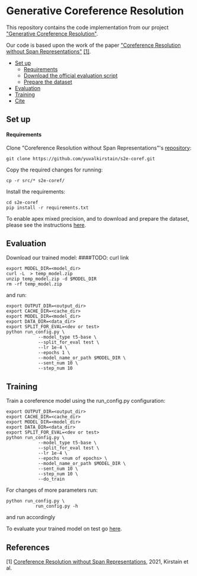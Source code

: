 # Generative Coreference Resolution

This repository contains the code implementation from our project 
["Generative Coreference Resolution"](https://drive.google.com/file/d/1bBudCr0Ndlaq4PDmq2aaTmLmhH2V3L4w/view?usp=sharing).

Our code is based upon the work of the paper ["Coreference Resolution 
without Span Representations"](https://www.semanticscholar.org/paper/Coreference-Resolution-without-Span-Representations-Kirstain-Ram/3029263ca51e6c2907f9f99277083cf6afb1adb7)
[[1]](#1).


- [Set up](#set-up)
  * [Requirements](#requirements)
  * [Download the official evaluation script](#download-the-official-evaluation-script)
  * [Prepare the dataset](#prepare-the-dataset)
- [Evaluation](#evaluation)
- [Training](#training)
- [Cite](#cite)

## Set up

#### Requirements
Clone "Coreference Resolution 
without Span Representations"'s [repository](https://github.com/yuvalkirstain/s2e-coref):
```
git clone https://github.com/yuvalkirstain/s2e-coref.git
```
Copy the required changes for running:
```
cp -r src/* s2e-coref/
```
Install the requirements:
```
cd s2e-coref
pip install -r requirements.txt
```
To enable apex mixed precision, and to download and prepare the dataset, 
please see the instructions [here](https://githubcom/yuvalkirstain/s2e-coref#download-the-official-evaluation-script).

## Evaluation
Download our trained model:
####TODO: curl link
 ```
export MODEL_DIR=<model_dir>
curl -L  > temp_model.zip
unzip temp_model.zip -d $MODEL_DIR
rm -rf temp_model.zip
```

and run:
```
export OUTPUT_DIR=<output_dir>
export CACHE_DIR=<cache_dir>
export MODEL_DIR=<model_dir>
export DATA_DIR=<data_dir>
export SPLIT_FOR_EVAL=<dev or test>
python run_config.py \
            --model_type t5-base \
            --split_for_eval test \
            --lr 1e-4 \
            --epochs 1 \
            --model_name_or_path $MODEL_DIR \
            --sent_num 10 \
            --step_num 10
```


## Training
Train a coreference model using the run_config.py configuration:
```
export OUTPUT_DIR=<output_dir>
export CACHE_DIR=<cache_dir>
export MODEL_DIR=<model_dir>
export DATA_DIR=<data_dir>
export SPLIT_FOR_EVAL=<dev or test>
python run_config.py \
            --model_type t5-base \
            --split_for_eval test \
            --lr 1e-4 \
            --epochs <num of epochs> \
            --model_name_or_path $MODEL_DIR \
            --sent_num 10 \
            --step_num 10 \
            --do_train
```
For changes of more parameters run:
```
python run_config.py \
           run_config.py -h
```
and run accordingly


To evaluate your trained model on test go [here](#evaluation).

## References
<a id="1">[1]</a> 
[Coreference Resolution without Span Representations](arXiv:2101.00434), 2021, Kirstain et 
al.
